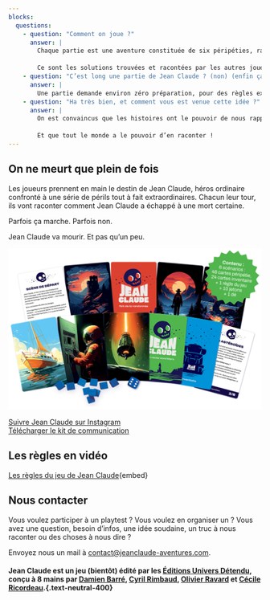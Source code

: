 ```yaml
---
blocks:
  questions:
    - question: "Comment on joue ?"
      answer: |
        Chaque partie est une aventure constituée de six péripéties, racontées par l’un des joueurs, qui endosse le rôle de Maître de Jeu.

        Ce sont les solutions trouvées et racontées par les autres joueurs qui vont rendre l’aventure de Jean Claude unique.
    - question: "C’est long une partie de Jean Claude ? (non) (enfin ça dépend)"
      answer: |
        Une partie demande environ zéro préparation, pour des règles expliquées en moins de 3 minutes, un nombre de joueurs variant de 2 à plein et une durée d’à peu près une demie heure.
    - question: "Ha très bien, et comment vous est venue cette idée ?"
      answer: |
        On est convaincus que les histoires ont le pouvoir de nous rapprocher.

        Et que tout le monde a le pouvoir d’en raconter !
---
```

## On ne meurt que plein de fois

Les joueurs prennent en main le destin de Jean Claude, héros ordinaire confronté à une série de périls tout à fait extraordinaires. Chacun leur tour, ils vont raconter comment Jean Claude a échappé à une mort certaine. 

Parfois ça marche. Parfois non.

Jean Claude va mourir. Et pas qu’un peu.

![Plusieurs decks](../assets/images/decks2.png)

<div class="mt-10 flex flex-col md:flex-row gap-8 justify-center">
  <a href="https://www.instagram.com/jeanclaude.aventures" class="no-underline">
    <div class="basis-1/2 px-10 py-6 rounded-full bg-neutral-400 text-white max-w-fit text-center">
      Suivre Jean Claude sur Instagram
    </div>
  </a>
  <a href="/kit" class="no-underline">
    <div class="basis-1/2 px-10 py-6 rounded-full bg-secondary text-white max-w-fit text-center">
      Télécharger le kit de communication
    </div>
  </a>
</div>

<!-- break -->

## Les règles en vidéo

[Les règles du jeu de Jean Claude](https://www.youtube.com/watch?v=lp9ch3YPeWo){embed}

## Nous contacter

Vous voulez participer à un playtest ? Vous voulez en organiser un ?
Vous avez une question, besoin d’infos, une idée soudaine, un truc à nous raconter ou des choses à nous dire ?

Envoyez nous un mail à <contact@jeanclaude-aventures.com>.

#### Jean Claude est un jeu (bientôt) édité par les [Éditions Univers Détendu](https://www.linkedin.com/company/univers-detendu/), conçu à 8 mains par [Damien Barré](https://damien.super.site), [Cyril Rimbaud](https://www.cyroul.com/), [Olivier Ravard](https://www.linkedin.com/in/mrolivier/) et [Cécile Ricordeau](https://www.cecillie.fr).{.text-neutral-400}
